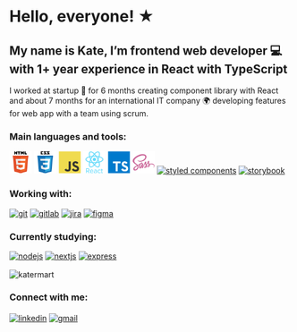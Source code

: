 <h1 align="left">Hello, everyone! ★</h1>
<h2 align="left" font="16">
  My name is Kate, I’m frontend web developer 💻 with 1+ year experience
  in React with TypeScript
</h2>

<p align="left">
  I worked at startup 🚀 for 6 months creating component library with React and
  about 7 months for an international IT company 🌍 developing features for web
  app with a team using scrum.
</p>

<h3 align="left">Main languages and tools:</h3>
<p align="left">
  <a href="https://www.w3.org/html/" target="_blank" rel="noreferrer"
    ><img
      src="https://raw.githubusercontent.com/devicons/devicon/master/icons/html5/html5-original-wordmark.svg"
      alt="html5"
      width="40"
      height="40"
  /></a>
  <a href="https://www.w3schools.com/css/" target="_blank" rel="noreferrer"
    ><img
      src="https://raw.githubusercontent.com/devicons/devicon/master/icons/css3/css3-original-wordmark.svg"
      alt="css3"
      width="40"
      height="40"
  /></a>
  <a
    href="https://developer.mozilla.org/en-US/docs/Web/JavaScript"
    target="_blank"
    rel="noreferrer"
    ><img
      src="https://raw.githubusercontent.com/devicons/devicon/master/icons/javascript/javascript-original.svg"
      alt="javascript"
      width="40"
      height="40"
  /></a>
  <a href="https://reactjs.org/" target="_blank" rel="noreferrer"
    ><img
      src="https://raw.githubusercontent.com/devicons/devicon/master/icons/react/react-original-wordmark.svg"
      alt="react"
      width="40"
      height="40"
  /></a>
  <a href="https://www.typescriptlang.org/" target="_blank" rel="noreferrer"
    ><img
      src="https://raw.githubusercontent.com/devicons/devicon/master/icons/typescript/typescript-original.svg"
      alt="typescript"
      width="40"
      height="40"
  /></a>
  <a href="https://sass-lang.com" target="_blank" rel="noreferrer"
    ><img
      src="https://raw.githubusercontent.com/devicons/devicon/master/icons/sass/sass-original.svg"
      alt="sass"
      width="40"
      height="40"
  /></a>
  <a href="https://styled-components.com/" target="_blank" rel="noreferrer"
    ><img
      src="https://styled-components.com/atom.png"
      alt="styled components"
      width="40"
      height="40"
  /></a>
  <a href="hhttps://storybook.js.org/" target="_blank" rel="noreferrer"
    ><img
      src="https://cdn.jsdelivr.net/gh/devicons/devicon/icons/storybook/storybook-original.svg"
      alt="storybook"
      width="40"
      height="40"
  /></a>
</p>

<h3 align="left">Working with:</h3>
<p align="left">
  <a href="https://git-scm.com/" target="_blank" rel="noreferrer"
    ><img
      src="https://www.vectorlogo.zone/logos/git-scm/git-scm-icon.svg"
      alt="git"
      width="40"
      height="40"
  /></a>
  <a href="https://about.gitlab.com/" target="_blank" rel="noreferrer"
    ><img
      src="https://cdn.jsdelivr.net/gh/devicons/devicon/icons/gitlab/gitlab-original-wordmark.svg"
      alt="gitlab"
      height="40"
  /></a>
  <a
    href="https://www.atlassian.com/software/jira"
    target="_blank"
    rel="noreferrer"
    ><img
      src="https://cdn.jsdelivr.net/gh/devicons/devicon/icons/jira/jira-original-wordmark.svg"
      alt="jira"
      width="40"
      height="40"
  /></a>
  <a href="https://www.figma.com/" target="_blank" rel="noreferrer"
    ><img
      src="https://www.vectorlogo.zone/logos/figma/figma-icon.svg"
      alt="figma"
      width="40"
      height="40"
  /></a>
</p>

<h3 align="left">Сurrently studying:</h3>
<p align="left">
  <a href="https://nodejs.org/en/" target="_blank" rel="noreferrer"
    ><img
      src="https://cdn.jsdelivr.net/gh/devicons/devicon/icons/nodejs/nodejs-original.svg"
      alt="nodejs"
      width="40"
      height="40"
  /></a>
  <a href="https://nextjs.org/" target="_blank" rel="noreferrer"
    ><img
      src="https://cdn.jsdelivr.net/gh/devicons/devicon/icons/nextjs/nextjs-original.svg"
      alt="nextjs"
      width="40"
      height="40"
  /></a>
  <a
    href=""
    target="_blank"
    rel="noreferrer"
    ><img
      src="https://cdn.jsdelivr.net/gh/devicons/devicon/icons/express/express-original.svg"
      alt="express"
      width="40"
      height="40"
  /></a>
</p>

<p>
  <img
    align="center"
    src="https://github-readme-stats.vercel.app/api/top-langs?username=katermart&show_icons=true&locale=en&layout=compact"
    alt="katermart"
  />
</p>

<h3 align="left">Connect with me:</h3>
<p align="left">
  <a
    href="https://linkedin.com/in/ekaterina-martyshevskaia-121472194"
    target="_blank"
    ><img
      align="center"
      src="https://img.shields.io/badge/LinkedIn-0077B5?style=for-the-badge&logo=linkedin&logoColor=white"
      alt="linkedin"
      width="119"
      height="30"
  /></a>
  <a href="mailto: ekatermartyshevskaya@gmail.com" target="_blank"
    ><img
      align="center"
      src="https://img.shields.io/badge/Gmail-D14836?style=for-the-badge&logo=gmail&logoColor=white"
      alt="gmail"
      width="93"
      height="30"
  /></a>
</p>
